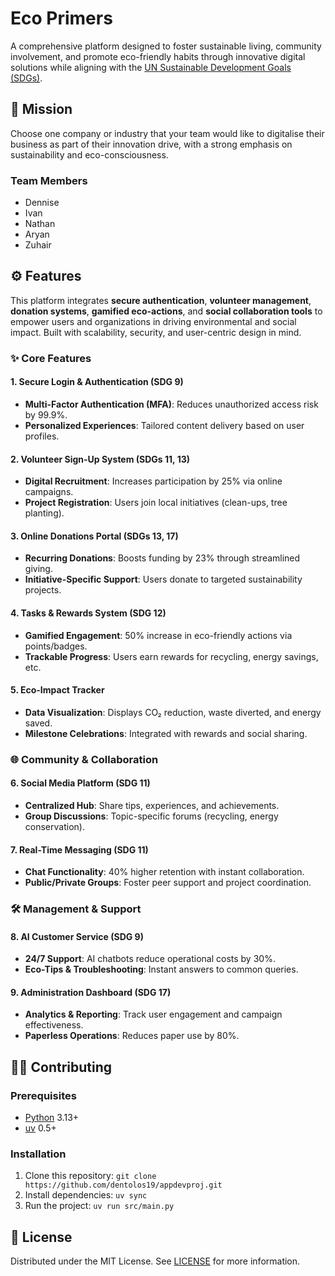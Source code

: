 # Eco Primers

A comprehensive platform designed to foster sustainable living, community involvement, and promote eco-friendly habits through innovative digital solutions while aligning with the [UN Sustainable Development Goals (SDGs)](https://un.org/sustainabledevelopment).

## 🏢 Mission

Choose one company or industry that your team would like to digitalise their business as part of their innovation drive, with a strong emphasis on sustainability and eco-consciousness.

### Team Members

- Dennise
- Ivan
- Nathan
- Aryan
- Zuhair

## ⚙️ Features

This platform integrates **secure authentication**, **volunteer management**, **donation systems**, **gamified eco-actions**, and **social collaboration tools** to empower users and organizations in driving environmental and social impact. Built with scalability, security, and user-centric design in mind.

### ✨ Core Features

#### 1. **Secure Login & Authentication (SDG 9)**
- **Multi-Factor Authentication (MFA)**: Reduces unauthorized access risk by 99.9%.
- **Personalized Experiences**: Tailored content delivery based on user profiles.

#### 2. **Volunteer Sign-Up System (SDGs 11, 13)**
- **Digital Recruitment**: Increases participation by 25% via online campaigns.
- **Project Registration**: Users join local initiatives (clean-ups, tree planting).

#### 3. **Online Donations Portal (SDGs 13, 17)**
- **Recurring Donations**: Boosts funding by 23% through streamlined giving.
- **Initiative-Specific Support**: Users donate to targeted sustainability projects.

#### 4. **Tasks & Rewards System (SDG 12)**
- **Gamified Engagement**: 50% increase in eco-friendly actions via points/badges.
- **Trackable Progress**: Users earn rewards for recycling, energy savings, etc.

#### 5. **Eco-Impact Tracker**
- **Data Visualization**: Displays CO₂ reduction, waste diverted, and energy saved.
- **Milestone Celebrations**: Integrated with rewards and social sharing.

### 🌐 Community & Collaboration

#### 6. **Social Media Platform (SDG 11)**
- **Centralized Hub**: Share tips, experiences, and achievements.
- **Group Discussions**: Topic-specific forums (recycling, energy conservation).

#### 7. **Real-Time Messaging (SDG 11)**
- **Chat Functionality**: 40% higher retention with instant collaboration.
- **Public/Private Groups**: Foster peer support and project coordination.

### 🛠️ Management & Support

#### 8. **AI Customer Service (SDG 9)**
- **24/7 Support**: AI chatbots reduce operational costs by 30%.
- **Eco-Tips & Troubleshooting**: Instant answers to common queries.

#### 9. **Administration Dashboard (SDG 17)**
- **Analytics & Reporting**: Track user engagement and campaign effectiveness.
- **Paperless Operations**: Reduces paper use by 80%.

## 🧑‍💻 Contributing

### Prerequisites

- [Python](https://python.org) 3.13+
- [uv](https://docs.astral.sh/uv) 0.5+

### Installation

1. Clone this repository: `git clone https://github.com/dentolos19/appdevproj.git`
2. Install dependencies: `uv sync`
2. Run the project: `uv run src/main.py`

## 📜 License

Distributed under the MIT License. See [LICENSE](LICENSE) for more information.